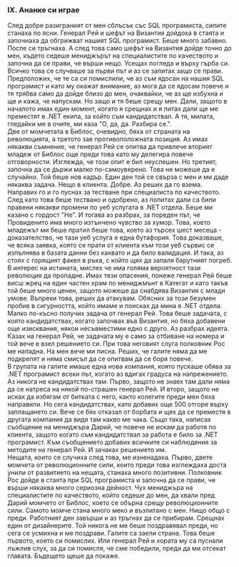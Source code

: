 ### IX. Ананке си играе
След добре разиграният от мен сблъсък със SQL програмиста, силите станаха по ясни. Генерал Рей и шефът на Византия дойдоха в стаята и започнаха да обгрижват нашият SQL програмист. Беше много забавно. После си тръгнаха. А след това само шефът на Византия дойде точно до мен, където седеше мениджърът на специалистите по качеството и започна да се прави, че върши нещо. Усещах погледа и върху гърба си. Всичко това се случваше за първи път и аз се запитах защо се прави. Предположих, че те са си помислили, че аз съм ядосан на нашия SQL програмист и като му окажат внимание, аз мога да се ядосам повече и тя трябва само да дойде близо до мен, очаквайки, че аз ще избухна и ще и кажа, че напускам. Но защо и тя беше срещу мен. Дали, защото в началото имах един момент, когато я срещнах и я питах дали ще ме преместят в .NET екипа, за който съм кандидатствал. А тя, милата, гледайки ме в очите, ми каза "О, да, да. Разбира се.".  
Две от момчетата в Библос, очевидно, бяха от страната на революцията, а третото зае противоположната позиция. Аз имах някакви съмнение, че генерал Рей се опитва да привлече вторият младеж от Библос още преди това като му делегира повече отговорности. Изглежда, че този опит е бил неуспешен. Но третият, започна да се държи малко по-самоуверено. Това не можеше да е случайно. Той беше нов кадър. Един ден той се свърза с мен и ми даде някаква задача. Нещо в клиента. Добре. Аз реших да го взема. Направих го и го пуснах за тестване при специалиста по качеството. След като това беше тествано и одобрено, аз попитах дали са били правени някакви промени по уеб услугата в .NET отдела. Беше ми казано с гордост "Не". И тогава аз разбрах, за пореден път, че Провиденито има много изтънчено чувство за хумор. Това, което младежът ми беше пратил беше това, което аз търсех шест месеца - доказателство, че тази уеб услуга е една бутафория. Това доказваше, че всяка заявка, която се прати от клиента към този уеб сървис се изпълнява в базата данни без каквато и да било валидация. И така, аз стоях с горящият факел в ръка, с който щях да запаля барутният погреб.  
В интерес на истината, мислех че има голяма вероятност тази революция да пропадне. Имах тези опасения, понеже генерал Рей беше висш жрец на един частен храм по мениджмънт в Категат и като такъв той беше много ценен, защото можеше да снабдява Византия с млади умове. Въпреки това, реших да атакувам. Обясних за този безумен пробив в сигурността, който имаме и поисках да мина в .NET отдела. Малко по-късно получих задача от генерал Рей. Това беше задачата, с която кандидатствах, когато започвах във Византия, но бяха добавени още изисквания, някои несъвместими едно с друго. Аз разбрах идеята. Казах на генерал Рей, че задачата му е само за отбиване на номера и той вече е взел решението си. При това неговият слуга полковник Рос ме нападна. На мен вече ми писна. Реших, че галите няма да ме подкрепят и няма смисъл да се опитвам да се боря повече.  
В групата на галите имаше една нова компания, която пускаше обява за .NET програмист всеки път, когато аз вдигах градуса на напрежението. Аз никога не кандидатствах там. Първо, защото не знаех там дали няма да се натреса на някой по-страшен генерал Рей. И второ, защото не исках да избягам от битката с него, както колегите преди мен бяха направили. Но сега кандидатствах, като добавих още 500 отгоре върху заплащането си. Вече се бях отказал от борбата и щях да се преместя в другата компания да видя там какво ме чака. Също така, написах съобщение на мениджъра Дарий, че повече не искам да работя по клиента, защото когато съм кандидатствал за работа е било за .NET програмист. Към съобщението добавих всичките си наблюдения за методите на генерал Рей. И зачаках решението им.  
Нещата, които се случиха след това, ме изненадаха. Първо, двете момчета от революционните сили, които преди това изглеждаха доста унили от развитието на нещата, станаха много позитивни. Полковник Рос дойде в стаята при SQL програмиста и започна да се прави, че върши някаква много сериозна дейност. Чух мениджъра на специалистите по качеството, който седеше до мен, да хвали пред Дарий момчето от Библос, което се обърна срещу революционните сили. Самото момче стана много меко и възпитано с мен. Нищо общо с преди. Работният ден завърши и аз тръгнах да се прибирам. Срещнах един от дизайнерите. Той никога не ме беше поздравявал преди, но сега се усмихна и ме поздрави. Галите са заели страна. Това беше първото, което си помислих. Или генерал Рей и хората му са пуснали лъжлив слух, за да си помисля, че сме победили, преди да ми отсекат главата. Бъдещето щеше да покаже.  